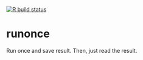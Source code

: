 <!-- badges: start -->
[![R build status](https://github.com/privefl/runonce/workflows/R-CMD-check/badge.svg)](https://github.com/privefl/runonce)
<!-- badges: end -->

# runonce

Run once and save result. Then, just read the result.
